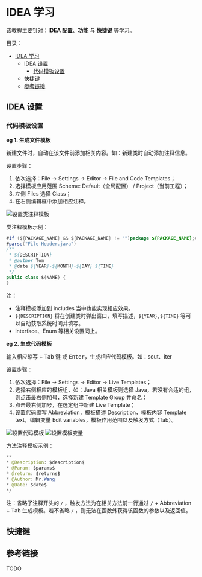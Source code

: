# IDEA 学习

该教程主要针对：**IDEA 配置**、**功能** 与 **快捷键** 等学习。

目录：

- [IDEA 学习](#idea-学习)
  - [IDEA 设置](#idea-设置)
    - [代码模板设置](#代码模板设置)
  - [快捷键](#快捷键)
  - [参考链接](#参考链接)

## IDEA 设置

### 代码模板设置

**eg 1. 生成文件模板**

新建文件时，自动在该文件前添加相关内容。如：新建类时自动添加注释信息。

设置步骤：

1. 依次选择：File -> Settings -> Editor -> File and Code Templates；
2. 选择模板应用范围 Scheme: Default（全局配置） / Project（当前工程）；
3. 左侧 Files 选择 Class；
4. 在右侧编辑框中添加相应注释。

![设置类注释模板](https://i.loli.net/2021/01/03/amJZTQjBOE3nH8X.png)

类注释模板示例：

```java
#if (${PACKAGE_NAME} && ${PACKAGE_NAME} != "")package ${PACKAGE_NAME};#end
#parse("File Header.java")
/**
 * ${DESCRIPTION}
 * @author Tom
 * @date ${YEAR}-${MONTH}-${DAY} ${TIME}
 */
public class ${NAME} {
}
```

注：

* 注释模板添加到 includes 当中也能实现相应效果。
* `${DESCRIPTION}` 将在创建类时弹出窗口，填写描述，`${YEAR},${TIME}` 等可以自动获取系统时间并填写。
* Interface、Enum 等相关设置同上。

**eg 2. 生成代码模板**

输入相应缩写 + <kbd>Tab</kbd> 键 或 <kbd>Enter</kbd>，生成相应代码模板。如：sout、iter

设置步骤：

1. 依次选择：File -> Settings -> Editor -> Live Templates；
2. 选择右侧相应的模板组，如：Java 相关模板则选择 Java，若没有合适的组，则点击最右侧加号，选择新建 Template Group 并命名；
3. 点击最右侧加号，在选定组中新建 Live Template；
4. 设置代码缩写 Abbreviation，模板描述 Description，模板内容 Template text，编辑变量 Edit variables，模板作用范围以及触发方式（Tab）。

![设置代码模板](https://i.loli.net/2021/01/03/lHhZa6Nq7vPF91V.png)
![设置模板变量](https://i.loli.net/2021/01/03/95yRadsDTeG7VCt.png)

方法注释模板示例：

```java
**
* @Description: $description$
* @Param: $params$
* @return: $returns$
* @Author: Mr.Wang
* @Date: $date$
*/
```

注：省略了注释开头的 `/` ，触发方法为在相关方法前一行通过 <kbd>/</kbd> + Abbreviation + <kbd>Tab</kbd> 生成模板。若不省略 `/` ，则无法在函数外获得该函数的参数以及返回值。

## 快捷键

## 参考链接

TODO

<!-- 1. 修改编辑区背景颜色
   1. settings -> Editor -> Color Scheme -> General -> Text -> Default text -> background R199 G237 B204
   
1. 设置快捷键

2. 修改代码模板 todo -->
